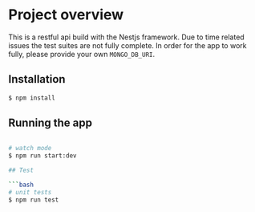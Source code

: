 # Project overview

This is a restful api build with the Nestjs framework.
Due to time related issues the test suites are not fully complete.
In order for the app to work fully, please provide your own `MONGO_DB_URI`.



## Installation

```bash
$ npm install
```

## Running the app

```bash

# watch mode
$ npm run start:dev

## Test

```bash
# unit tests
$ npm run test

